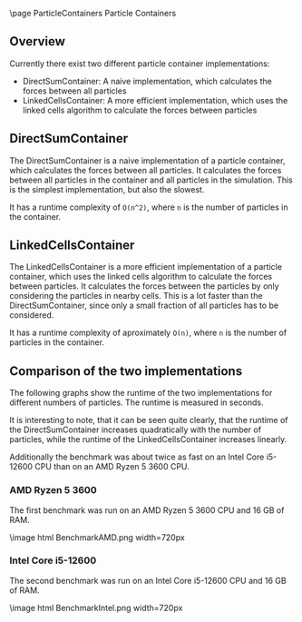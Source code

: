 <!-- markdownlint-disable-next-line -->
\page ParticleContainers Particle Containers

## Overview

Currently there exist two different particle container implementations:

- DirectSumContainer: A naive implementation, which calculates the forces between all particles
- LinkedCellsContainer: A more efficient implementation, which uses the linked cells algorithm to calculate the forces between particles

## DirectSumContainer

The DirectSumContainer is a naive implementation of a particle container, which calculates the forces between all particles. It calculates the forces between all particles in the container and all particles in the simulation. This is the simplest implementation, but also the slowest.

It has a runtime complexity of `O(n^2)`, where `n` is the number of particles in the container.

## LinkedCellsContainer

The LinkedCellsContainer is a more efficient implementation of a particle container, which uses the linked cells algorithm to calculate the forces between particles. It calculates the forces between the particles by only considering the particles in nearby cells. This is a lot faster than the DirectSumContainer, since only a small fraction of all particles has to be considered.

It has a runtime complexity of aproximately `O(n)`, where `n` is the number of particles in the container.

## Comparison of the two implementations

The following graphs show the runtime of the two implementations for different numbers of particles. The runtime is measured in seconds.

It is interesting to note, that it can be seen quite clearly, that the runtime of the DirectSumContainer increases quadratically with the number of particles, while the runtime of the LinkedCellsContainer increases linearly.

Additionally the benchmark was about twice as fast on an Intel Core i5-12600 CPU than on an AMD Ryzen 5 3600 CPU.

### AMD Ryzen 5 3600

The first benchmark was run on an AMD Ryzen 5 3600 CPU and 16 GB of RAM.

\image html BenchmarkAMD.png width=720px

### Intel Core i5-12600

The second benchmark was run on an Intel Core i5-12600 CPU and 16 GB of RAM.

\image html BenchmarkIntel.png width=720px
